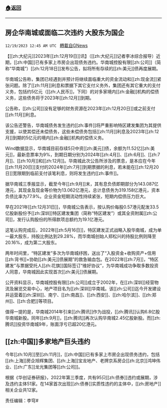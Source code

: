###  [:house:返回](README.md)
---


## 房企华南城或面临二次违约 大股东为国企
`12/19/2023 12:45 AM UTC ` [轉載自GNews](https://gnews.org/articles/2126306)

【[[zh:大纪元]]2023年[[zh:12月19日]]讯】（[[zh:大纪元]]记者李冰综合报导）近期，[[zh:中国]]已有多家上市房企出现债务违约。华南城控股有限[[zh:公司]]（简称“华南城”）[[zh:12月18日]]发布公告，拟将所有存续的[[zh:美元]]债再度展期。

华南城公告称，集团已经遇到并预计将继续面临重大的资金流动和[[zh:现金流]]紧张问题。除了[[zh:11月]]利息和票据下其它支付义务外，集团还有其它重大的支付义务，包括约5亿元（[[zh:人民币]]，下同）的对多家境内[[zh:金融]]机构的偿债义务，这些债务将于2023年[[zh:12月]]到期。

公告称，[[zh:公司]]没有足够的财务资源在2023年[[zh:12月20日]]或之前支付[[zh:11月]]利息。

该公告还警告，华南城债务发生违约[[zh:事件]]将严重影响特区建发集团为其提供支援，以使其偿还未偿债务，这些未偿债务包括[[zh:11月]]利息及2023年[[zh:12月]]到期的5亿元的境内[[zh:金融]]机构的偿债义务。

Wind数据显示，华南城目前存续5只中资[[zh:美元]]债，余额为11.52亿[[zh:美元]]，最新息票率为9%，到期日期分别为2024年[[zh:4月]]、[[zh:6月]]、[[zh:7月]]、[[zh:10月]]和[[zh:12月]]。华南城此次公告所涉及的票息，是本应在今年[[zh:11月20日]]支付的2024年[[zh:7月]]到期票据的利息，若未能在[[zh:12月20日]]宽限期到临前支付该笔利息，则将发生违约[[zh:事件]]。

据华南城三季报显示，截至今年[[zh:9月]]末，其有息负债即期部分为143.087亿港元，其现金及现金等价物为13.062亿港元，总计息债务为319.158亿港元，资本负债比率为77.9%。企业资金短期流动性持续紧张，短期内偿债压力巨大。

早在2021年[[zh:12月31日]]，华南城公告表示，按认购价每股0.57港元配发33.5亿股新股份予[[zh:深圳]]特区建发集团（简称“特区建发”）或其全资附属[[zh:公司]]，发行认购股份的所得款项总额约为19.1亿港元。

这笔认购完成后，2022年[[zh:5月16日]]，特区建发正式战略入股华南城，成为单一最大股东，持股比例达到29.28%，而华南城创始人郑松兴的持股比例则降至20.16%，成为第二大股东。

两年时间里，“特区建发”多次为华南城纾困，送出了“入股资金+收购资产+信用[[zh:背书]]+协助[[zh:美元]]债展期”的救急输血包。在2022年[[zh:7月]]，“特区建发”与票据受托人[[zh:花旗]]国际签订“维好协议”，为华南城成功争取多数投资人同意，华南城因此实现首次[[zh:美元]]债展期。

公开资料显示，华南城控股有限[[zh:公司]]成立于2002年，在[[zh:深圳]]经营物流及展览交易中心，地产项目名为[[zh:深圳]]华南城。该[[zh:公司]]迄今开发建设并运营着[[zh:深圳]]、南宁、[[zh:南昌]]、[[zh:西安]]、[[zh:哈尔滨]]、[[zh:郑州]]、[[zh:合肥]]等项目。

值得一提的是，华南城2014年引来[[zh:腾讯]]作为战投，[[zh:腾讯]]认购6.8亿股华南城新股。同年[[zh:9月]]，[[zh:腾讯]]再次认购华南城2.45亿股新股。而[[zh:腾讯]]投资华南城9年，账面浮亏已超20亿港元。

## [[zh:中国]]多家地产巨头违约

今年[[zh:10月]]至[[zh:11月]]，[[zh:中国]]已有多家上市房企出现债务违约，包括[[zh:上海]]房企旭辉集团、[[zh:上海]]宝龙地产、老牌京系房企[[zh:北京]]鸿坤伟业、[[zh:广东]]龙光集团等[[zh:公司]]。

根据《华创证券研报》，2022年第三季度，共有95只[[zh:债券]]违约或展期，涉及违约主体51家。在14家首次出现[[zh:债券]]实质性违约的主体中，[[zh:房地产]]相关企业共12家。

责任编辑：李穹#

